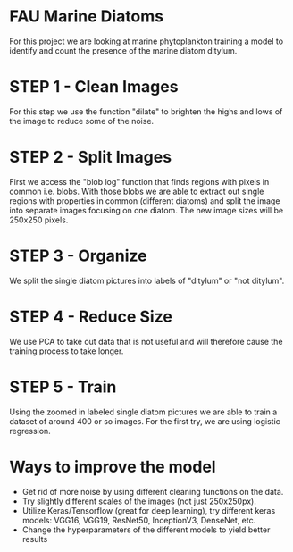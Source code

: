 # FAU Marine Diatoms
For this project we are looking at marine phytoplankton training a model to identify and count the presence of the marine diatom ditylum.

# STEP 1 - Clean Images
For this step we use the function "dilate" to brighten the highs and lows of the image to reduce some of the noise.

# STEP 2 - Split Images
First we access the "blob log" function that finds regions with pixels in common i.e. blobs. With those blobs we are able to extract out single regions with properties in common (different diatoms) and split the image into separate images focusing on one diatom. The new image sizes will be 250x250 pixels.

# STEP 3 - Organize
We split the single diatom pictures into labels of "ditylum" or "not ditylum".

# STEP 4 - Reduce Size
We use PCA to take out data that is not useful and will therefore cause the training process to take longer.

# STEP 5 - Train
Using the zoomed in labeled single diatom pictures we are able to train a dataset of around 400 or so images. For the first try, we are using logistic regression.

# Ways to improve the model
- Get rid of more noise by using different cleaning functions on the data.
- Try slightly different scales of the images (not just 250x250px).
- Utilize Keras/Tensorflow (great for deep learning), try different keras models: VGG16, VGG19, ResNet50, InceptionV3, DenseNet, etc.
- Change the hyperparameters of the different models to yield better results
